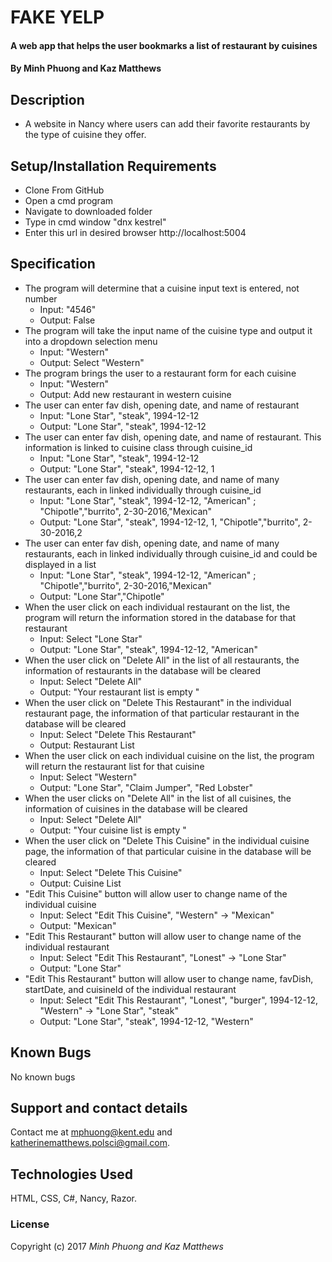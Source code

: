 # FAKE YELP

#### A web app that helps the user bookmarks a list of restaurant by cuisines

#### By Minh Phuong and Kaz Matthews

## Description
* A website in Nancy where users can add their favorite restaurants by the type of cuisine they offer.

## Setup/Installation Requirements
* Clone From GitHub
* Open a cmd program
* Navigate to downloaded folder
* Type in cmd window "dnx kestrel"
* Enter this url in desired browser http://localhost:5004

## Specification
* The program will determine that a cuisine input text is entered, not number
  * Input: "4546"
  * Output: False
* The program will take the input name of the cuisine type and output it into a dropdown selection menu
  * Input: "Western"
  * Output: Select "Western"
* The program brings the user to a restaurant form for each cuisine
  * Input: "Western"
  * Output: Add new restaurant in western cuisine
* The user can enter fav dish, opening date, and name of restaurant
  * Input: "Lone Star", "steak", 1994-12-12
  * Output: "Lone Star", "steak", 1994-12-12
* The user can enter fav dish, opening date, and name of restaurant. This information is linked to cuisine class through cuisine_id
  * Input: "Lone Star", "steak", 1994-12-12
  * Output: "Lone Star", "steak", 1994-12-12, 1
* The user can enter fav dish, opening date, and name of many restaurants, each in linked individually through cuisine_id
  * Input: "Lone Star", "steak", 1994-12-12, "American" ; "Chipotle","burrito", 2-30-2016,"Mexican"
  * Output: "Lone Star", "steak", 1994-12-12, 1, "Chipotle","burrito", 2-30-2016,2
* The user can enter fav dish, opening date, and name of many restaurants, each in linked individually through cuisine_id and could be displayed in a list
  * Input: "Lone Star", "steak", 1994-12-12, "American" ; "Chipotle","burrito", 2-30-2016,"Mexican"
  * Output: "Lone Star","Chipotle"
* When the user click on each individual restaurant on the list, the program will return the information stored in the database for that restaurant
  * Input: Select "Lone Star"
  * Output: "Lone Star", "steak", 1994-12-12, "American"
* When the user click on "Delete All" in the list of all restaurants, the information of restaurants in the database will be cleared  
  * Input: Select "Delete All"
  * Output: "Your restaurant list is empty "
* When the user click on "Delete This Restaurant" in the individual restaurant page, the information of that particular restaurant in the database will be cleared  
  * Input: Select "Delete This Restaurant"
  * Output: Restaurant List
* When the user click on each individual cuisine on the list, the program will return the restaurant list for that cuisine
  * Input: Select "Western"
  * Output: "Lone Star", "Claim Jumper", "Red Lobster"
* When the user clicks on "Delete All" in the list of all cuisines, the information of cuisines in the database will be cleared  
  * Input: Select "Delete All"
  * Output: "Your cuisine list is empty "
* When the user click on "Delete This Cuisine" in the individual cuisine page, the information of that particular cuisine in the database will be cleared  
  * Input: Select "Delete This Cuisine"
  * Output: Cuisine List
* "Edit This Cuisine" button will allow user to change name of the individual cuisine  
  * Input: Select "Edit This Cuisine", "Western" -> "Mexican"
  * Output: "Mexican"
* "Edit This Restaurant" button will allow user to change name of the individual restaurant  
  * Input: Select "Edit This Restaurant", "Lonest" -> "Lone Star"
  * Output: "Lone Star"
* "Edit This Restaurant" button will allow user to change name, favDish, startDate, and cuisineId of the individual restaurant  
  * Input: Select "Edit This Restaurant", "Lonest", "burger", 1994-12-12, "Western" -> "Lone Star", "steak"
  * Output: "Lone Star", "steak", 1994-12-12, "Western"

## Known Bugs

No known bugs

## Support and contact details

Contact me at mphuong@kent.edu and katherinematthews.polsci@gmail.com.

## Technologies Used

HTML, CSS, C#, Nancy, Razor.

### License

Copyright (c) 2017 *Minh Phuong and Kaz Matthews*
